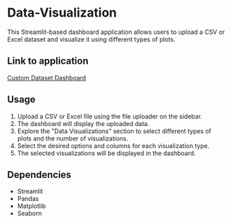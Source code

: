 # Data-Visualization


This Streamlit-based dashboard application allows users to upload a CSV or Excel dataset and visualize it using different types of plots.

## Link to application
[Custom Dataset Dashboard](https://data-visualization-03udsru5kuy9.streamlit.app/)

## Usage
1. Upload a CSV or Excel file using the file uploader on the sidebar.
2. The dashboard will display the uploaded data.
3. Explore the "Data Visualizations" section to select different types of plots and the number of visualizations.
4. Select the desired options and columns for each visualization type.
5. The selected visualizations will be displayed in the dashboard.

## Dependencies
- Streamlit
- Pandas
- Matplotlib
- Seaborn
